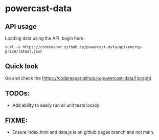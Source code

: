 # powercast-data

## API usage
Loading data using the API, begin here:

```
curl -v https://codereaper.github.io/powercast-data/api/energy-price/latest.json
```

## Quick look

Go and check the [https://codereaper.github.io/powercast-data/](graph).

## TODOs:

- Add ability to easily run all unit tests locally

## FIXME:

- Ensure index.html and data.js is on github pages branch and not main.
